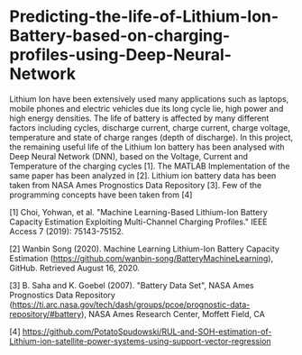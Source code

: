 # Predicting-the-life-of-Lithium-Ion-Battery-based-on-charging-profiles-using-Deep-Neural-Network

Lithium Ion have been extensively used many applications such as laptops, mobile phones and electric vehicles due its long cycle lie, high power and high energy densities. The life of battery is affected by many different factors including cycles, discharge current, charge current, charge voltage, temperature and state of charge ranges (depth of discharge). 
In this project, the remaining useful life of the Lithium Ion battery has been analysed with Deep Neural Network (DNN), based on the Voltage, Current and Temperature of the charging cycles [1]. The MATLAB Implementation of the same paper has been analyzed in [2]. Lithium ion battery data has been taken from NASA Ames Prognostics Data Repository [3]. Few of the programming concepts have been taken from [4]

[1] Choi, Yohwan, et al. "Machine Learning-Based Lithium-Ion Battery Capacity Estimation Exploiting Multi-Channel Charging Profiles." IEEE Access 7 (2019): 75143-75152.

[2] Wanbin Song (2020). Machine Learning Lithium-Ion Battery Capacity Estimation (https://github.com/wanbin-song/BatteryMachineLearning), GitHub. Retrieved August 16, 2020. 

[3] B. Saha and K. Goebel (2007). "Battery Data Set", NASA Ames Prognostics Data Repository (https://ti.arc.nasa.gov/tech/dash/groups/pcoe/prognostic-data-repository/#battery), NASA Ames Research Center, Moffett Field, CA 

[4] https://github.com/PotatoSpudowski/RUL-and-SOH-estimation-of-Lithium-ion-satellite-power-systems-using-support-vector-regression
